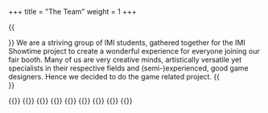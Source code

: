 +++
title = "The Team"
weight = 1
+++

{{<section title="The team">}}
We are a striving group of IMI students, gathered together for the IMI Showtime project to create a wonderful experience for everyone joining our fair booth. Many of us are very creative minds, artistically versatile yet specialists in their respective fields and (semi-)experienced, good game designers. Hence we decided to do the game related project.
{{</section>}}

{{<gallery>}} 
{{<team-member image="Alex2.png" name="The Voice (Sound)">}}
{{<team-member image="Enno2.png" name="The Unreal (Dev)">}}
{{<team-member image="jannis2.png" name="The Bughunter (QA)">}}
{{<team-member image="Jerome2.png" name="The Changeling (Support)">}}
{{<team-member image="Milana2.png" name="The Doodleista (Art)">}}
{{<team-member image="Nermin2.png" name="The Unity (Backend/-drop)">}}
{{<team-member image="Pascal2.png" name="The Streamer (Design)">}}
{{</gallery>}}
